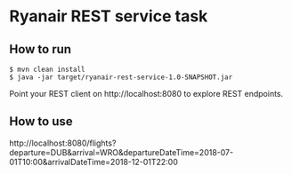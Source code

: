# Ryanair REST service task

## How to run

    $ mvn clean install
    $ java -jar target/ryanair-rest-service-1.0-SNAPSHOT.jar

Point your REST client on http://localhost:8080 to explore REST endpoints.

## How to use
http://localhost:8080/flights?departure=DUB&arrival=WRO&departureDateTime=2018-07-01T10:00&arrivalDateTime=2018-12-01T22:00